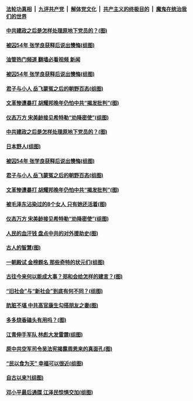 ####  [法轮功真相](../../../../basic/blob/master/README.md?t=10211801) &nbsp;|&nbsp; [九评共产党](../../../../9ping.md/blob/master/README.md?t=10211801) &nbsp;|&nbsp; [解体党文化](../../../../jtdwh.md/blob/master/README.md?t=10211801)  &nbsp;|&nbsp; [共产主义的终极目的](../../../../gczydzjmd.md/blob/master/README.md?t=10211801) &nbsp;|&nbsp; [魔鬼在统治我们的世界](../../../../mgztzwmdsj.md/blob/master/README.md?t=10211801) 


#### [中共建政之后是怎样处理原地下党员的？(图)](../pages/p6/1019021.md?t=10211801) 

#### [被囚54年 张学良获释后说出懊悔(组图)](../pages/p6/1019484.md?t=10211801) 
#### [油管热门频道 翻墙必看视频 新闻](http://209.250.226.216:81/youtube.html?10211801)
#### [被囚54年 张学良获释后说出懊悔(组图)](../pages/p6/1019484.md?t=10211801) 

#### [君子与小人 岳飞蒙冤之后的朝野百态(组图)](../pages/p6/1012547.md?t=10211801) 

#### [文革惨遭暴打 胡耀邦晚年仍怕中共“揭发批判”(图)](../pages/p6/1019008.md?t=10211801) 

#### [仪态万方 宋美龄接见希特勒“劝降密使”(组图)](../pages/p6/1019473.md?t=10211801) 


#### [中共建政之后是怎样处理原地下党员的？(图)](../pages/p6/1019021.md?t=10211801) 

#### [日本野人(组图)](../pages/p6/1019635.md?t=10211801) 

#### [被囚54年 张学良获释后说出懊悔(组图)](../pages/p6/1019484.md?t=10211801) 

#### [君子与小人 岳飞蒙冤之后的朝野百态(组图)](../pages/p6/1012547.md?t=10211801) 

#### [文革惨遭暴打 胡耀邦晚年仍怕中共“揭发批判”(图)](../pages/p6/1019008.md?t=10211801) 

#### [被毛泽东沾染过的8个女人 只有她还活着(图)](../pages/p6/1019531.md?t=10211801) 

#### [仪态万方 宋美龄接见希特勒“劝降密使”(组图)](../pages/p6/1019473.md?t=10211801) 

#### [人民的血汗钱 盘点中共的对外援助史(图)](../pages/p6/1018996.md?t=10211801) 

#### [古人的智慧(图)](../pages/p6/1019488.md?t=10211801) 

#### [一朝殿试 金榜题名 那些奇特的状元们(组图)](../pages/p6/1008546.md?t=10211801) 

#### [古往今来何以能成大事？郑和会给怎样的建言？(图)](../pages/p6/1019449.md?t=10211801) 

#### [“旧社会”与“新社会”到底有何不同？(组图)](../pages/p6/1019277.md?t=10211801) 

#### [肮脏不堪 中共高官康生勾搭朋友之妻(图)](../pages/p6/1018993.md?t=10211801) 

#### [多多烧香磕头有用吗？(图)](../pages/p6/1019365.md?t=10211801) 

#### [江青伸手军队 林彪大发雷霆(组图)](../pages/p6/1019073.md?t=10211801) 

#### [原中共空军司令吴法宪揭露周恩来的真面孔(图)](../pages/p6/1018921.md?t=10211801) 

#### [“民以食为天” 幸福可以很近(组图)](../pages/p6/1018128.md?t=10211801) 

#### [自古以来?(组图)](../pages/p6/1019264.md?t=10211801) 

#### [邓小平最后通牒 江泽民惊惧交加(组图)](../pages/p6/1019178.md?t=10211801) 

<img src='http://gfw-breaker.win/goodnews/indexes/p6.md' width='0px' height='0px'/>
